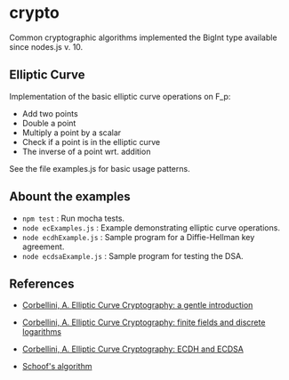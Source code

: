# crypto
Common cryptographic algorithms implemented the BigInt type available since nodes.js v. 10.

## Elliptic Curve
Implementation of the basic elliptic curve operations on F_p:
- Add two points
- Double a point
- Multiply a point by a scalar
- Check if a point is in the elliptic curve
- The inverse of a point wrt. addition

See the file examples.js for basic usage patterns.


## Abount the examples
- `npm test` : Run mocha tests.
- `node ecExamples.js`   : Example demonstrating elliptic curve operations.
- `node ecdhExample.js`  : Sample program for a Diffie-Hellman key agreement.
- `node ecdsaExample.js` : Sample program for testing the DSA.

## References

- [Corbellini, A. Elliptic Curve Cryptography: a gentle introduction](https://andrea.corbellini.name/2015/05/17/elliptic-curve-cryptography-a-gentle-introduction/)

- [Corbellini, A. Elliptic Curve Cryptography: finite fields and discrete logarithms](https://andrea.corbellini.name/2015/05/23/elliptic-curve-cryptography-finite-fields-and-discrete-logarithms/)

- [Corbellini, A. Elliptic Curve Cryptography: ECDH and ECDSA](https://andrea.corbellini.name/2015/05/30/elliptic-curve-cryptography-ecdh-and-ecdsa/)

- [Schoof's algorithm](https://en.wikipedia.org/wiki/Schoof%27s_algorithm)
